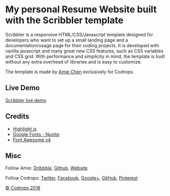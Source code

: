 # My personal Resume Website built with the Scribbler template

Scribbler is a responsive HTML/CSS/Javascript template designed for developers who want to set up a small landing page and a documentation/usage page for their coding projects. It is developed with vanilla javascript and many great new CSS features, such as CSS variables and CSS grid. With performance and simplicity in mind, the template is built without any extra overhead of libraries and is easy to customize.

The template is made by [Amie Chen](http://amie-chen.com) exclusively for Codrops.

## Live Demo
[Scribbler live demo](https://tympanus.net/codrops/?p=33686)

## Credits
*   [Highlight.js](https://highlightjs.org/)
*   [Google Fonts - Nunito](https://fonts.google.com/specimen/Nunito+Sans)
*   [Font Awesome v4](http://fontawesome.io/)

## Misc

Follow Amie: [Dribbble](http://www.dribbble.com/amiechen01), [Github](https://github.com/amiechen), [Website](http://amie-chen.com/)

Follow Codrops: [Twitter](http://www.twitter.com/codrops), [Facebook](http://www.facebook.com/pages/Codrops/159107397912), [Google+](https://plus.google.com/101095823814290637419), [GitHub](https://github.com/codrops), [Pinterest](http://www.pinterest.com/codrops/)

[© Codrops 2018](http://www.codrops.com)

